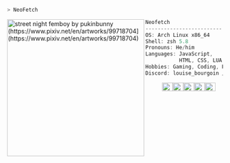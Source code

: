 ```zsh
> NeoFetch
```

<img align="left" src="https://i.pximg.net/img-original/img/2022/07/14/18/06/48/99718704_p0.png" alt="street night femboy by pukinbunny
(https://www.pixiv.net/en/artworks/99718704](https://www.pixiv.net/en/artworks/99718704)" width="320" /> 

```csharp
Neofetch
-------------------------
OS: Arch Linux x86_64
Shell: zsh 5.8
Pronouns: He/him
Languages: JavaScript,
           HTML, CSS, LUA, Python.
Hobbies: Gaming, Coding, Relaxing
Discord: louise_bourgoin / Finn :D
```
<p align="left">
  &nbsp; &nbsp; &nbsp; &nbsp; &nbsp;
  <img alt="#474342" src="https://via.placeholder.com/15/474342/000000?text=+" width="25" height="20" /><img alt="#fbedf6" src="https://via.placeholder.com/15/fbedf6/000000?text=+" width="25" height="20" /><img alt="#c9594d" src="https://via.placeholder.com/15/c9594d/000000?text=+" width="25" height="20" /><img alt="#f8b9b2" src="https://via.placeholder.com/15/f8b9b2/000000?text=+" width="25" height="20" /><img alt="#ae9c9d" src="https://via.placeholder.com/15/ae9c9d/000000?text=+" width="25" height="20" />
</p>
